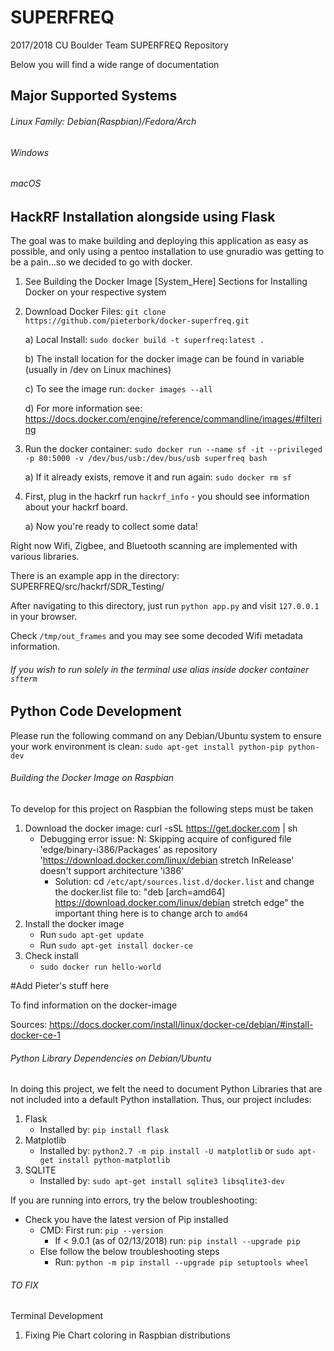 # SUPERFREQ
2017/2018 CU Boulder Team SUPERFREQ Repository

Below you will find a wide range of documentation

## Major Supported Systems

###### Linux Family: Debian(Raspbian)/Fedora/Arch

###### Windows

###### macOS

## HackRF Installation alongside using Flask

The goal was to make building and deploying this application as easy as possible, and only using a pentoo installation to use gnuradio was getting to be a pain...so we decided to go with docker.


1. See Building the Docker Image [System_Here] Sections for Installing Docker on your respective system

2. Download Docker Files: `git clone https://github.com/pieterbork/docker-superfreq.git`
   
   a) Local Install: `sudo docker build -t superfreq:latest .`

   b) The install location for the docker image can be found in variable (usually in /dev on Linux machines)
   
   c) To see the image run: `docker images --all`

   d) For more information see: https://docs.docker.com/engine/reference/commandline/images/#filtering
   
3. Run the docker container: `sudo docker run --name sf -it --privileged -p 80:5000 -v /dev/bus/usb:/dev/bus/usb superfreq bash`
   
   a) If it already exists, remove it and run again: `sudo docker rm sf` 

4. First, plug in the hackrf run `hackrf_info` - you should see information about your hackrf board.

   a) Now you're ready to collect some data!

Right now Wifi, Zigbee, and Bluetooth scanning are implemented with various libraries.

There is an example app in the directory: SUPERFREQ/src/hackrf/SDR_Testing/

After navigating to this directory, just run `python app.py` and visit `127.0.0.1` in your browser.

Check `/tmp/out_frames` and you may see some decoded Wifi metadata information. 

###### If you wish to run solely in the terminal use alias inside docker container `sfterm`

## Python Code Development

Please run the following command on any Debian/Ubuntu system to ensure your work environment is clean: `sudo apt-get install python-pip python-dev`


###### Building the Docker Image on Raspbian

To develop for this project on Raspbian the following steps must be taken

1. Download the docker image: curl -sSL https://get.docker.com | sh
   - Debugging error issue: N: Skipping acquire of configured file 'edge/binary-i386/Packages' as repository 'https://download.docker.com/linux/debian stretch InRelease' doesn't support architecture 'i386'
     - Solution: cd `/etc/apt/sources.list.d/docker.list` and change the docker.list file to: "deb [arch=amd64] https://download.docker.com/linux/debian stretch edge" the important thing here is to change arch to `amd64`
2. Install the docker image
   - Run `sudo apt-get update`
   - Run `sudo apt-get install docker-ce`
3. Check install
   - `sudo docker run hello-world`

#Add Pieter's stuff here

To find information on the docker-image

Sources: https://docs.docker.com/install/linux/docker-ce/debian/#install-docker-ce-1

###### Python Library Dependencies on Debian/Ubuntu

In doing this project, we felt the need to document Python Libraries that are not included into a default Python installation. Thus, our project includes:

1. Flask 
   - Installed by: `pip install flask`
2. Matplotlib
   - Installed by: `python2.7 -m pip install -U matplotlib` or `sudo apt-get install python-matplotlib`
3. SQLITE
   - Installed by: `sudo apt-get install sqlite3 libsqlite3-dev`


If you are running into errors, try the below troubleshooting:

- Check you have the latest version of Pip installed
   - CMD: First run: `pip --version` 
     - If < 9.0.1 (as of 02/13/2018) run: `pip install --upgrade pip`
   - Else follow the below troubleshooting steps
     - Run: `python -m pip install --upgrade pip setuptools wheel`

###### TO FIX

Terminal Development
1. Fixing Pie Chart coloring in Raspbian distributions
